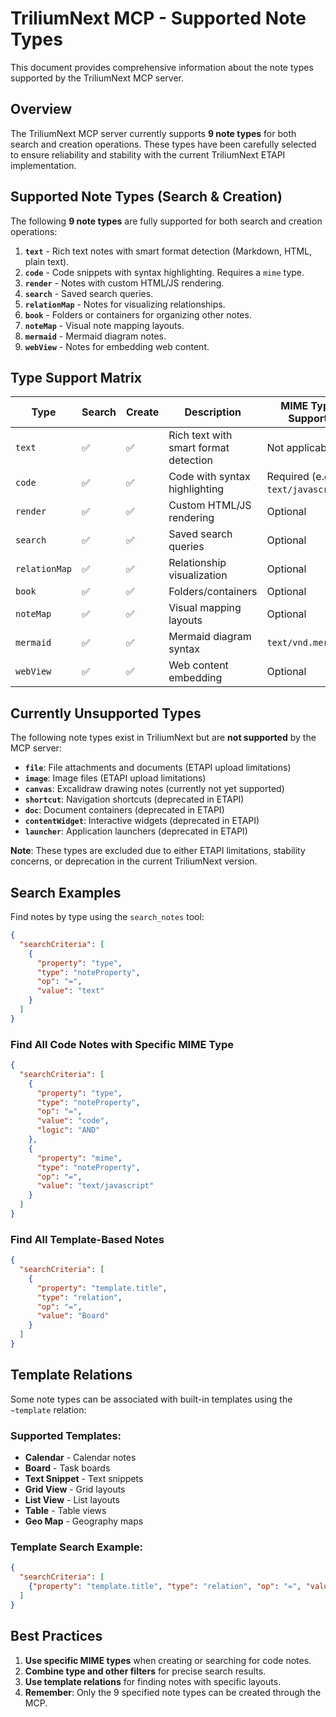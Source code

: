 # TriliumNext MCP - Supported Note Types

This document provides comprehensive information about the note types supported by the TriliumNext MCP server.

## Overview

The TriliumNext MCP server currently supports **9 note types** for both search and creation operations. These types have been carefully selected to ensure reliability and stability with the current TriliumNext ETAPI implementation.

## Supported Note Types (Search & Creation)

The following **9 note types** are fully supported for both search and creation operations:

1.  **`text`** - Rich text notes with smart format detection (Markdown, HTML, plain text).
2.  **`code`** - Code snippets with syntax highlighting. Requires a `mime` type.
3.  **`render`** - Notes with custom HTML/JS rendering.
4.  **`search`** - Saved search queries.
5.  **`relationMap`** - Notes for visualizing relationships.
6.  **`book`** - Folders or containers for organizing other notes.
7.  **`noteMap`** - Visual note mapping layouts.
8.  **`mermaid`** - Mermaid diagram notes.
9.  **`webView`** - Notes for embedding web content.

## Type Support Matrix

| Type | Search | Create | Description | MIME Type Support |
|------|--------|--------|-------------|-------------------|
| `text` | ✅ | ✅ | Rich text with smart format detection | Not applicable |
| `code` | ✅ | ✅ | Code with syntax highlighting | Required (e.g., `text/javascript`) |
| `render` | ✅ | ✅ | Custom HTML/JS rendering | Optional |
| `search` | ✅ | ✅ | Saved search queries | Optional |
| `relationMap` | ✅ | ✅ | Relationship visualization | Optional |
| `book` | ✅ | ✅ | Folders/containers | Optional |
| `noteMap` | ✅ | ✅ | Visual mapping layouts | Optional |
| `mermaid` | ✅ | ✅ | Mermaid diagram syntax | `text/vnd.mermaid` |
| `webView` | ✅ | ✅ | Web content embedding | Optional |

## Currently Unsupported Types

The following note types exist in TriliumNext but are **not supported** by the MCP server:

- **`file`**: File attachments and documents (ETAPI upload limitations)
- **`image`**: Image files (ETAPI upload limitations)
- **`canvas`**: Excalidraw drawing notes (currently not yet supported)
- **`shortcut`**: Navigation shortcuts (deprecated in ETAPI)
- **`doc`**: Document containers (deprecated in ETAPI)
- **`contentWidget`**: Interactive widgets (deprecated in ETAPI)
- **`launcher`**: Application launchers (deprecated in ETAPI)

**Note**: These types are excluded due to either ETAPI limitations, stability concerns, or deprecation in the current TriliumNext version.

## Search Examples

Find notes by type using the `search_notes` tool:

```json
{
  "searchCriteria": [
    {
      "property": "type",
      "type": "noteProperty",
      "op": "=",
      "value": "text"
    }
  ]
}
```

### Find All Code Notes with Specific MIME Type
```json
{
  "searchCriteria": [
    {
      "property": "type",
      "type": "noteProperty",
      "op": "=",
      "value": "code",
      "logic": "AND"
    },
    {
      "property": "mime",
      "type": "noteProperty",
      "op": "=",
      "value": "text/javascript"
    }
  ]
}
```

### Find All Template-Based Notes
```json
{
  "searchCriteria": [
    {
      "property": "template.title",
      "type": "relation",
      "op": "=",
      "value": "Board"
    }
  ]
}
```

## Template Relations

Some note types can be associated with built-in templates using the `~template` relation:

### Supported Templates:
- **Calendar** - Calendar notes
- **Board** - Task boards
- **Text Snippet** - Text snippets
- **Grid View** - Grid layouts
- **List View** - List layouts
- **Table** - Table views
- **Geo Map** - Geography maps

### Template Search Example:
```json
{
  "searchCriteria": [
    {"property": "template.title", "type": "relation", "op": "=", "value": "Board"}
  ]
}
```

## Best Practices

1.  **Use specific MIME types** when creating or searching for code notes.
2.  **Combine type and other filters** for precise search results.
3.  **Use template relations** for finding notes with specific layouts.
4.  **Remember**: Only the 9 specified note types can be created through the MCP.